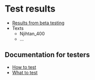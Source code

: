 # Test results

- [Results from beta testing](betaresults.html)
- Texts
  - Njihtan_400
  - ...

## Documentation for testers

- [How to test](howtotest.html)
- [What to test](whattotest.html)
